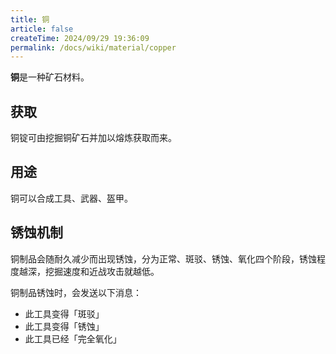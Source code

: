 ```yaml
---
title: 铜
article: false
createTime: 2024/09/29 19:36:09
permalink: /docs/wiki/material/copper
---
```

**铜**是一种矿石材料。

## 获取
铜锭可由挖掘铜矿石并加以熔炼获取而来。

## 用途
铜可以合成工具、武器、盔甲。

## 锈蚀机制
铜制品会随耐久减少而出现锈蚀，分为正常、斑驳、锈蚀、氧化四个阶段，锈蚀程度越深，挖掘速度和近战攻击就越低。

铜制品锈蚀时，会发送以下消息：
 
- 此工具变得「斑驳」
- 此工具变得「锈蚀」
- 此工具已经「完全氧化」

